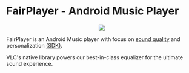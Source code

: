 # FairPlayer - Android Music Player

<p align="center">
    <a href="https://markjivko.com/fairplayer/">
        <img src="https://repository-images.githubusercontent.com/453331355/f248834f-69d4-4457-891e-a104f61c70a9"/>
    </a>
</p>

FairPlayer is an Android Music player with focus on [sound quality](https://markjivko.com/fairplayer/) and personalization [(SDK)](https://github.com/markjivko/fairplayer-sdk).

VLC's native library powers our best-in-class equalizer for the ultimate sound experience.

